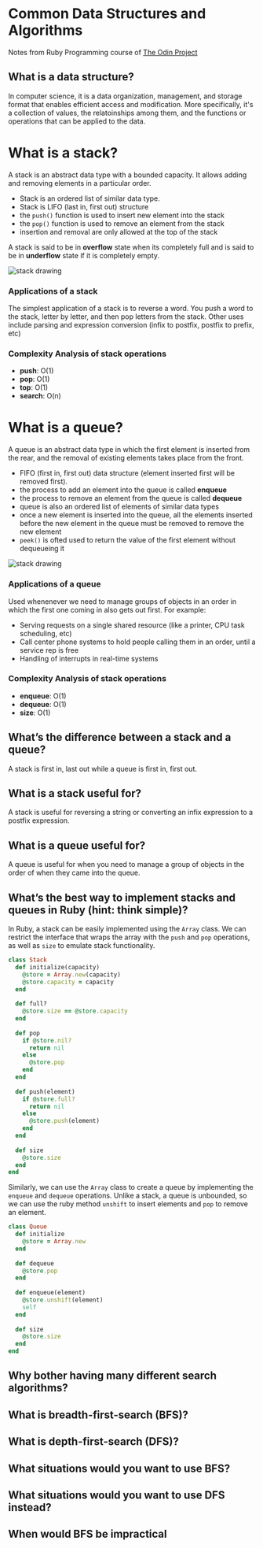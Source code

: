 # Common Data Structures and Algorithms
Notes from Ruby Programming course of [The Odin Project](https://www.theodinproject.com/courses/ruby-programming/lessons/common-data-structures-and-algorithms)

## What is a data structure?
In computer science, it is a data organization, management, and storage format that enables efficient access and modification. More specifically, it's a collection of values, the relatoinships among them, and the functions or operations that can be applied to the data.


# What is a stack?
A stack is an abstract data type with a bounded capacity. It allows adding and removing elements in a particular order.
- Stack is an ordered list of similar data type.
- Stack is LIFO (last in, first out) structure
- the `push()` function is used to insert new element into the stack
- the `pop()` function is used to remove an element from the stack
- insertion and removal are only allowed at the top of the stack

A stack is said to be in **overflow** state when its completely full and is said to be in **underflow** state if it is completely empty. 

![stack drawing](https://www.tutorialspoint.com/data_structures_algorithms/images/stack_representation.jpg)

### Applications of a stack
The simplest application of a stack is to reverse a word. You push a word to the stack, letter by letter, and then pop letters from the stack. Other uses include parsing and expression conversion (infix to postfix, postfix to prefix, etc)

### Complexity Analysis of stack operations
- **push**: O(1)
- **pop**: O(1)
- **top**: O(1)
- **search**: O(n)

# What is a queue?
A queue is an abstract data type in which the first element is inserted from the rear, and the removal of existing elements takes place from the front. 
- FIFO (first in, first out) data structure (element inserted first will be removed first).
- the process to add an element into the queue is called **enqueue**
- the process to remove an element from the queue is called **dequeue**
- queue is also an ordered list of elements of similar data types
- once a new element is inserted into the queue, all the elements inserted before the new element in the queue must be removed to remove the new element
- `peek()` is ofted used to return the value of the first element without dequeueing it

![stack drawing](https://www.studytonight.com/data-structures/images/introduction-to-queue.png)


### Applications of a queue
Used whenenever we need to manage groups of objects in an order in which the first one coming in also gets out first. For example:
- Serving requests on a single shared resource (like a printer, CPU task scheduling, etc)
- Call center phone systems to hold people calling them in an order, until a service rep is free
- Handling of interrupts in real-time systems

### Complexity Analysis of stack operations
- **enqueue**: O(1)
- **dequeue**: O(1)
- **size**: O(1)


## What’s the difference between a stack and a queue?
A stack is first in, last out while a queue is first in, first out.

## What is a stack useful for?
A stack is useful for reversing a string or converting an infix expression to a postfix expression.

## What is a queue useful for?
A queue is useful for when you need to manage a group of objects in the order of when they came into the queue. 

## What’s the best way to implement stacks and queues in Ruby (hint: think simple)?
In Ruby, a stack can be easily implemented using the `Array` class. We can restrict the interface that wraps the array with the `push` and `pop` operations, as well as `size` to emulate stack functionality. 

```ruby
class Stack
  def initialize(capacity)
    @store = Array.new(capacity)
    @store.capacity = capacity
  end
  
  def full?
    @store.size == @store.capacity
  end
  
  def pop
    if @store.nil?
      return nil
    else
      @store.pop
    end
  end
  
  def push(element)
    if @store.full?
      return nil
    else
      @store.push(element)
    end
  end
  
  def size
    @store.size
  end
end
```

Similarly, we can use the `Array` class to create a queue by implementing the `enqueue` and `dequeue` operations. Unlike a stack, a queue is unbounded, so we can use the ruby method `unshift` to insert elements and `pop` to remove an element. 

```ruby
class Queue
  def initialize
    @store = Array.new
  end
  
  def dequeue
    @store.pop
  end
  
  def enqueue(element)
    @store.unshift(element)
    self
  end
  
  def size
    @store.size
  end
end
```

## Why bother having many different search algorithms?
## What is breadth-first-search (BFS)?
## What is depth-first-search (DFS)?
## What situations would you want to use BFS?
## What situations would you want to use DFS instead?
## When would BFS be impractical

